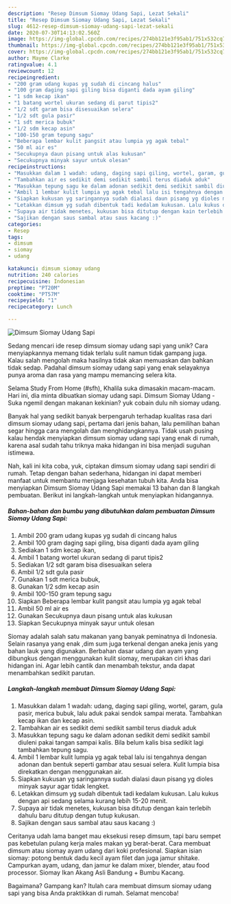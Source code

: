 ```yaml
---
description: "Resep Dimsum Siomay Udang Sapi, Lezat Sekali"
title: "Resep Dimsum Siomay Udang Sapi, Lezat Sekali"
slug: 4612-resep-dimsum-siomay-udang-sapi-lezat-sekali
date: 2020-07-30T14:13:02.560Z
image: https://img-global.cpcdn.com/recipes/274bb121e3f95ab1/751x532cq70/dimsum-siomay-udang-sapi-foto-resep-utama.jpg
thumbnail: https://img-global.cpcdn.com/recipes/274bb121e3f95ab1/751x532cq70/dimsum-siomay-udang-sapi-foto-resep-utama.jpg
cover: https://img-global.cpcdn.com/recipes/274bb121e3f95ab1/751x532cq70/dimsum-siomay-udang-sapi-foto-resep-utama.jpg
author: Mayme Clarke
ratingvalue: 4.1
reviewcount: 12
recipeingredient:
- "200 gram udang kupas yg sudah di cincang halus"
- "100 gram daging sapi giling bisa diganti dada ayam giling"
- "1 sdm kecap ikan"
- "1 batang wortel ukuran sedang di parut tipis2"
- "1/2 sdt garam bisa disesuaikan selera"
- "1/2 sdt gula pasir"
- "1 sdt merica bubuk"
- "1/2 sdm kecap asin"
- "100-150 gram tepung sagu"
- "Beberapa lembar kulit pangsit atau lumpia yg agak tebal"
- "50 ml air es"
- "Secukupnya daun pisang untuk alas kukusan"
- "Secukupnya minyak sayur untuk olesan"
recipeinstructions:
- "Masukkan dalam 1 wadah: udang, daging sapi giling, wortel, garam, gula pasir, merica bubuk, lalu aduk pakai sendok sampai merata. Tambahkan kecap ikan dan kecap asin."
- "Tambahkan air es sedikit demi sedikit sambil terus diaduk aduk"
- "Masukkan tepung sagu ke dalam adonan sedikit demi sedikit sambil diuleni pakai tangan sampai kalis. Bila belum kalis bisa sedikit lagi tambahkan tepung sagu."
- "Ambil 1 lembar kulit lumpia yg agak tebal lalu isi tengahnya dengan adonan dan bentuk seperti gambar atau sesuai selera. Kulit lumpia bisa direkatkan dengan menggunakan air."
- "Siapkan kukusan yg saringannya sudah dialasi daun pisang yg dioles minyak sayur agar tidak lengket."
- "Letakkan dimsum yg sudah dibentuk tadi kedalam kukusan. Lalu kukus dengan api sedang selama kurang lebih 15-20 menit."
- "Supaya air tidak menetes, kukusan bisa ditutup dengan kain terlebih dahulu baru ditutup dengan tutup kukusan."
- "Sajikan dengan saus sambal atau saus kacang :)"
categories:
- Resep
tags:
- dimsum
- siomay
- udang

katakunci: dimsum siomay udang 
nutrition: 240 calories
recipecuisine: Indonesian
preptime: "PT20M"
cooktime: "PT57M"
recipeyield: "1"
recipecategory: Lunch

---
```



![Dimsum Siomay Udang Sapi](https://img-global.cpcdn.com/recipes/274bb121e3f95ab1/751x532cq70/dimsum-siomay-udang-sapi-foto-resep-utama.jpg)

Sedang mencari ide resep dimsum siomay udang sapi yang unik? Cara menyiapkannya memang tidak terlalu sulit namun tidak gampang juga. Kalau salah mengolah maka hasilnya tidak akan memuaskan dan bahkan tidak sedap. Padahal dimsum siomay udang sapi yang enak selayaknya punya aroma dan rasa yang mampu memancing selera kita.

Selama Study From Home (#sfh), Khalila suka dimasakin macam-macam. Hari ini, dia minta dibuatkan siomay udang sapi. Dimsum Siomay Udang - Suka ngemil dengan makanan kekinian? yuk cobain dulu nih siomay udang.

Banyak hal yang sedikit banyak berpengaruh terhadap kualitas rasa dari dimsum siomay udang sapi, pertama dari jenis bahan, lalu pemilihan bahan segar hingga cara mengolah dan menghidangkannya. Tidak usah pusing kalau hendak menyiapkan dimsum siomay udang sapi yang enak di rumah, karena asal sudah tahu triknya maka hidangan ini bisa menjadi suguhan istimewa.


Nah, kali ini kita coba, yuk, ciptakan dimsum siomay udang sapi sendiri di rumah. Tetap dengan bahan sederhana, hidangan ini dapat memberi manfaat untuk membantu menjaga kesehatan tubuh kita. Anda bisa menyiapkan Dimsum Siomay Udang Sapi memakai 13 bahan dan 8 langkah pembuatan. Berikut ini langkah-langkah untuk menyiapkan hidangannya.

<!--inarticleads1-->

##### Bahan-bahan dan bumbu yang dibutuhkan dalam pembuatan Dimsum Siomay Udang Sapi:

1. Ambil 200 gram udang kupas yg sudah di cincang halus
1. Ambil 100 gram daging sapi giling, bisa diganti dada ayam giling
1. Sediakan 1 sdm kecap ikan,
1. Ambil 1 batang wortel ukuran sedang di parut tipis2
1. Sediakan 1/2 sdt garam bisa disesuaikan selera
1. Ambil 1/2 sdt gula pasir
1. Gunakan 1 sdt merica bubuk,
1. Gunakan 1/2 sdm kecap asin
1. Ambil 100-150 gram tepung sagu
1. Siapkan Beberapa lembar kulit pangsit atau lumpia yg agak tebal
1. Ambil 50 ml air es
1. Gunakan Secukupnya daun pisang untuk alas kukusan
1. Siapkan Secukupnya minyak sayur untuk olesan


Siomay adalah salah satu makanan yang banyak peminatnya di Indonesia. Selain rasanya yang enak ,dim sum juga terkenal dengan aneka jenis yang bahan lauk yang digunakan. Berbahan dasar udang dan ayam yang dibungkus dengan menggunakan kulit siomay, merupakan ciri khas dari hidangan ini. Agar lebih cantik dan menambah tekstur, anda dapat menambahkan sedikit parutan. 

<!--inarticleads2-->

##### Langkah-langkah membuat Dimsum Siomay Udang Sapi:

1. Masukkan dalam 1 wadah: udang, daging sapi giling, wortel, garam, gula pasir, merica bubuk, lalu aduk pakai sendok sampai merata. Tambahkan kecap ikan dan kecap asin.
1. Tambahkan air es sedikit demi sedikit sambil terus diaduk aduk
1. Masukkan tepung sagu ke dalam adonan sedikit demi sedikit sambil diuleni pakai tangan sampai kalis. Bila belum kalis bisa sedikit lagi tambahkan tepung sagu.
1. Ambil 1 lembar kulit lumpia yg agak tebal lalu isi tengahnya dengan adonan dan bentuk seperti gambar atau sesuai selera. Kulit lumpia bisa direkatkan dengan menggunakan air.
1. Siapkan kukusan yg saringannya sudah dialasi daun pisang yg dioles minyak sayur agar tidak lengket.
1. Letakkan dimsum yg sudah dibentuk tadi kedalam kukusan. Lalu kukus dengan api sedang selama kurang lebih 15-20 menit.
1. Supaya air tidak menetes, kukusan bisa ditutup dengan kain terlebih dahulu baru ditutup dengan tutup kukusan.
1. Sajikan dengan saus sambal atau saus kacang :)


Ceritanya udah lama banget mau eksekusi resep dimsum, tapi baru sempet pas kebetulan pulang kerja males makan yg berat-berat. Cara membuat dimsum atau siomay ayam udang dari koki profesional. Siapkan isian siomay: potong bentuk dadu kecil ayam filet dan juga jamur shitake. Campurkan ayam, udang, dan jamur ke dalam mixer, blender, atau food processor. Siomay Ikan Akang Asli Bandung + Bumbu Kacang. 

Bagaimana? Gampang kan? Itulah cara membuat dimsum siomay udang sapi yang bisa Anda praktikkan di rumah. Selamat mencoba!
